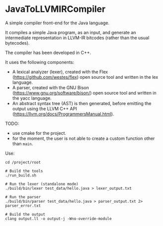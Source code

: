 # JavaToLLVMIRCompiler

A simple compiler front-end for the Java language.

It compiles a simple Java program, as an input, and generate an intermediate 
representation in LLVM-IR bitcodes (rather than the usual bytecodes).

The compiler has been developed in C++.

It uses the following components:
- A lexical analyzer (lexer), created with the Flex (https://github.com/westes/flex) open source tool and written in the lex language.
- A parser, created with the GNU Bison (https://www.gnu.org/software/bison/) open source tool and written in the yacc language.
- An abstract syntax tree (AST) is then generated, before emitting the output using
the LLVM C++ API (https://llvm.org/docs/ProgrammersManual.html).

TODO: 
- use cmake for the project.
- for the moment, the user is not able to create a custom function other than `main`.

Use:
```
cd /project/root

# Build the tools
./run_build.sh

# Run the lexer (standalone mode)
./build/bin/lexer test_data/hello.java > lexer_output.txt

# Run the parser
./build/bin/parser test_data/hello.java > parser_output.txt 2> parser_error.txt 

# Build the output
clang output.ll -o output-j -Wno-override-module
```